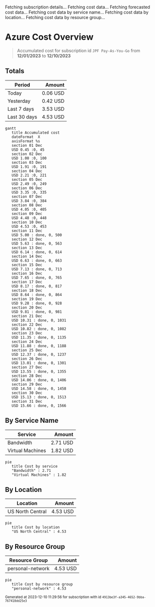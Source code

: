 Fetching subscription details...
Fetching cost data...
Fetching forecasted cost data...
Fetching cost data by service name...
Fetching cost data by location...
Fetching cost data by resource group...
# Azure Cost Overview

> Accumulated cost for subscription id `JPF Pay-As-You-Go` from **12/01/2023** to **12/10/2023**

## Totals

|Period|Amount|
|---|---:|
|Today|0.06 USD|
|Yesterday|0.42 USD|
|Last 7 days|3.53 USD|
|Last 30 days|4.53 USD|

```mermaid
gantt
   title Accumulated cost
   dateFormat  X
   axisFormat %s
   section 01 Dec
   USD 0.45 :0, 45
   section 02 Dec
   USD 1.00 :0, 100
   section 03 Dec
   USD 1.91 :0, 191
   section 04 Dec
   USD 2.21 :0, 221
   section 05 Dec
   USD 2.49 :0, 249
   section 06 Dec
   USD 3.35 :0, 335
   section 07 Dec
   USD 3.84 :0, 384
   section 08 Dec
   USD 4.05 :0, 405
   section 09 Dec
   USD 4.48 :0, 448
   section 10 Dec
   USD 4.53 :0, 453
   section 11 Dec
   USD 5.00 : done, 0, 500
   section 12 Dec
   USD 5.63 : done, 0, 563
   section 13 Dec
   USD 6.14 : done, 0, 614
   section 14 Dec
   USD 6.63 : done, 0, 663
   section 15 Dec
   USD 7.13 : done, 0, 713
   section 16 Dec
   USD 7.65 : done, 0, 765
   section 17 Dec
   USD 8.17 : done, 0, 817
   section 18 Dec
   USD 8.64 : done, 0, 864
   section 19 Dec
   USD 9.28 : done, 0, 928
   section 20 Dec
   USD 9.81 : done, 0, 981
   section 21 Dec
   USD 10.31 : done, 0, 1031
   section 22 Dec
   USD 10.82 : done, 0, 1082
   section 23 Dec
   USD 11.35 : done, 0, 1135
   section 24 Dec
   USD 11.88 : done, 0, 1188
   section 25 Dec
   USD 12.37 : done, 0, 1237
   section 26 Dec
   USD 13.01 : done, 0, 1301
   section 27 Dec
   USD 13.55 : done, 0, 1355
   section 28 Dec
   USD 14.06 : done, 0, 1406
   section 29 Dec
   USD 14.58 : done, 0, 1458
   section 30 Dec
   USD 15.13 : done, 0, 1513
   section 31 Dec
   USD 15.66 : done, 0, 1566
```

## By Service Name

|Service|Amount|
|---|---:|
|Bandwidth|2.71 USD|
|Virtual Machines|1.82 USD|

```mermaid
pie
   title Cost by service
   "Bandwidth" : 2.71
   "Virtual Machines" : 1.82
```

## By Location

|Location|Amount|
|---|---:|
|US North Central|4.53 USD|

```mermaid
pie
   title Cost by location
   "US North Central" : 4.53
```

## By Resource Group

|Resource Group|Amount|
|---|---:|
|personal-network|4.53 USD|

```mermaid
pie
   title Cost by resource group
   "personal-network" : 4.53
```

<sup>Generated at 2023-12-10 11:29:56 for subscription with id `4913be3f-a345-4652-9bba-767418dd25e3`</sup>

